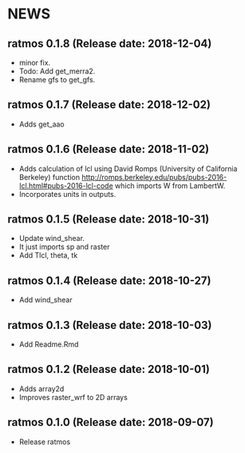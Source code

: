 NEWS
===========

## ratmos 0.1.8 (Release date: 2018-12-04)

- minor fix.
- Todo: Add get_merra2.
- Rename gfs to get_gfs.

## ratmos 0.1.7 (Release date: 2018-12-02)

- Adds get_aao

## ratmos 0.1.6 (Release date: 2018-11-02)

- Adds calculation of lcl using David Romps (University of California Berkeley) function http://romps.berkeley.edu/pubs/pubs-2016-lcl.html#pubs-2016-lcl-code  which imports W from LambertW.
- Incorporates units in outputs.

## ratmos 0.1.5 (Release date: 2018-10-31)

- Update wind_shear.
- It just imports sp and raster
- Add Tlcl, theta, tk

## ratmos 0.1.4 (Release date: 2018-10-27)

- Add wind_shear

## ratmos 0.1.3 (Release date: 2018-10-03)

- Add Readme.Rmd

## ratmos 0.1.2 (Release date: 2018-10-01)

- Adds array2d
- Improves raster_wrf to 2D arrays

## ratmos 0.1.0 (Release date: 2018-09-07)

- Release ratmos
